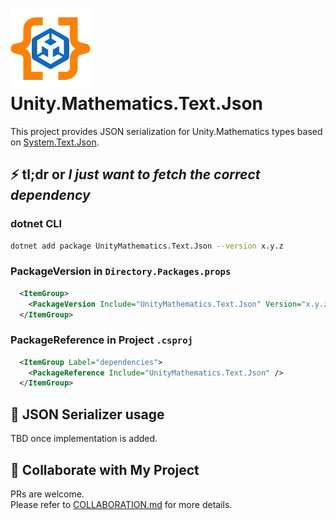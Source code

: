 # ![Logo](Icon.png) Unity.Mathematics.Text.Json

This project provides JSON serialization for Unity.Mathematics types
based on [System.Text.Json](https://learn.microsoft.com/en-us/dotnet/api/system.text.json?view=net-9.0).

## ⚡ tl;dr or _I just want to fetch the correct dependency_

### dotnet CLI

```bash
dotnet add package UnityMathematics.Text.Json --version x.y.z
```

### PackageVersion in `Directory.Packages.props`

```xml
  <ItemGroup>
    <PackageVersion Include="UnityMathematics.Text.Json" Version="x.y.z" />
  </ItemGroup>
```

### PackageReference in Project `.csproj`

```xml
  <ItemGroup Label="dependencies">
    <PackageReference Include="UnityMathematics.Text.Json" />
  </ItemGroup>
```

## 🔧 JSON Serializer usage

TBD once implementation is added.

## 🤝 Collaborate with My Project

PRs are welcome.  
Please refer to [COLLABORATION.md](./COLLABORATION.md) for more details.
